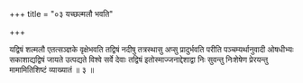 +++
title = "०३ यच्छल्मलौ भवति"

+++

यद्विषं शल्मलौ एतत्सञ्ज्ञके वृक्षेभवति तद्विषं नदीषु तत्रस्थासु अप्सु प्रादुर्भवति परीति पञ्चम्यर्थानुवादी ओषधीभ्यः सकाशाद्यद्विषं जायते उत्पद्यते विश्वे सर्वे देवाः तद्विषं इतोस्माज्जनाद्देशाद्वा निः सुवन्तु निःशेषेण प्रेरयन्तु मामामितिशिष्टं व्याख्यातं ॥ ३ ॥
